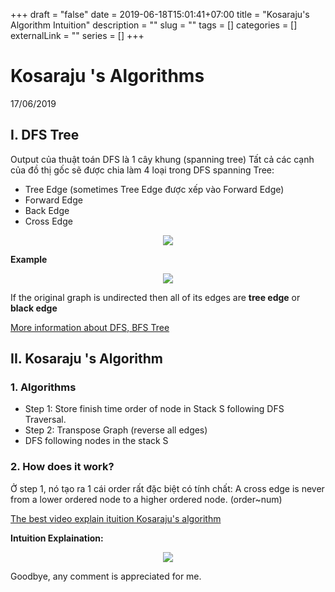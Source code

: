 +++ 
draft = "false"
date = 2019-06-18T15:01:41+07:00
title = "Kosaraju's Algorithm Intuition"
description = ""
slug = "" 
tags = []
categories = []
externalLink = ""
series = []
+++

# Kosaraju 's Algorithms
17/06/2019

## I. DFS Tree 
Output của thuật toán DFS là 1 cây khung (spanning tree)
Tất cả các cạnh của đồ thị gốc sẽ được chia làm 4 loại trong DFS spanning Tree:
+ Tree Edge  (sometimes Tree Edge được xếp vào Forward Edge)
+ Forward Edge 
+ Back Edge
+ Cross Edge

<p align="center">
<img src="/imgs/Tree_edges.png">
</p>

**Example**
<p align="center">
<img src="/imgs/example.jpg">
</p>

If the original graph is undirected then all of its edges are **tree edge** or **black edge**

[More information about DFS, BFS Tree](https://www8.cs.umu.se/kurser/TDBA77/VT06/algorithms/LEC/LECTUR16/NODE15.HTM)

## II. Kosaraju 's Algorithm
### 1. Algorithms
* Step 1: Store finish time order of node in Stack S following DFS Traversal.
* Step 2: Transpose Graph (reverse all edges)
* DFS following nodes in the stack S

### 2. How does it work?
Ở step 1, nó tạo ra 1 cái order rất đặc biệt có tính chất: A cross edge is never from a lower ordered node to a higher ordered node. (order~num)

[The best video explain ituition Kosaraju's algorithm](https://www.youtube.com/watch?v=RpgcYiky7uw)

**Intuition Explaination:**
<p align="center">
<img src="/imgs/intuition explanation.jpg">
</p>

Goodbye, any comment is appreciated for me.

